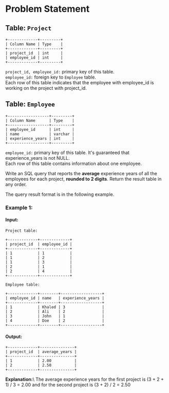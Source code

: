# Problem Statement
## Table:  `Project`
```
+-------------+---------+
| Column Name | Type    |
+-------------+---------+
| project_id  | int     |
| employee_id | int     |
+-------------+---------+
```
`project_id, employee_id:` primary key of this table.\
`employee_id:` foreign key to `Employee` table.\
Each row of this table indicates that the employee with employee_id is working on the project with project_id.

## Table:  `Employee`
```
+------------------+---------+
| Column Name      | Type    |
+------------------+---------+
| employee_id      | int     |
| name             | varchar |
| experience_years | int     |
+------------------+---------+
```
`employee_id:` primary key of this table. It's guaranteed that experience_years is not NULL.\
Each row of this table contains information about one employee.

Write an SQL query that reports the  **average**  experience years of all the employees for each project,  **rounded to 2 digits**. Return the result table in  any order.

The query result format is in the following example.

### Example 1:
#### Input:
`Project table:`
```
+-------------+-------------+
| project_id  | employee_id |
+-------------+-------------+
| 1           | 1           |
| 1           | 2           |
| 1           | 3           |
| 2           | 1           |
| 2           | 4           |
+-------------+-------------+
```
`Employee table:`
```
+-------------+--------+------------------+
| employee_id | name   | experience_years |
+-------------+--------+------------------+
| 1           | Khaled | 3                |
| 2           | Ali    | 2                |
| 3           | John   | 1                |
| 4           | Doe    | 2                |
+-------------+--------+------------------+
```
#### Output:
```
+-------------+---------------+
| project_id  | average_years |
+-------------+---------------+
| 1           | 2.00          |
| 2           | 2.50          |
+-------------+---------------+
```
**Explanation:**\ The average experience years for the first project is (3 + 2 + 1) / 3 = 2.00 and for the second project is (3 + 2) / 2 = 2.50

